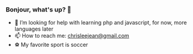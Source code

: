### Bonjour, what's up? 👋
- 🤔 I’m looking for help with learning php and javascript, for now, more languages later 
- 📫 How to reach me: chrisleejean@gmail.com
- ⚽️ My favorite sport is soccer


<!--
**lee690/lee690** is a ✨ _special_ ✨ repository because its `README.md` (this file) appears on your GitHub profile.

Here are some ideas to get you started:

- 🔭 I’m currently working on ...
- 🌱 I’m currently learning ...
- 👯 I’m looking to collaborate on ...
- 🤔 I’m looking for help with ...
- 💬 Ask me about ...
- 📫 How to reach me: ...
- 😄 Pronouns: ...
- ⚡ Fun fact: ...
-->
